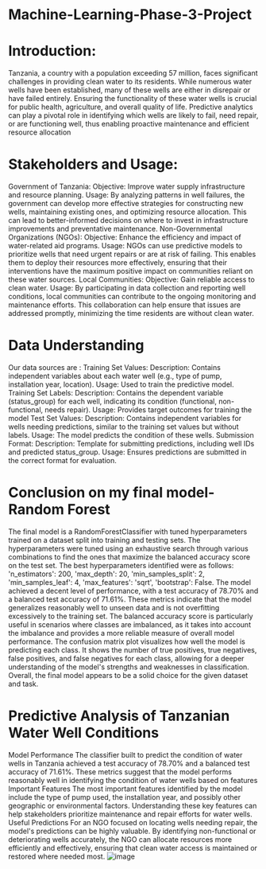 # Machine-Learning-Phase-3-Project
# Introduction:
Tanzania, a country with a population exceeding 57 million, faces significant challenges in providing clean water to its residents. While numerous water wells have been established, many of these wells are either in disrepair or have failed entirely. Ensuring the functionality of these water wells is crucial for public health, agriculture, and overall quality of life. Predictive analytics can play a pivotal role in identifying which wells are likely to fail, need repair, or are functioning well, thus enabling proactive maintenance and efficient resource allocation
# Stakeholders and Usage:
Government of Tanzania:
Objective: Improve water supply infrastructure and resource planning.
Usage: By analyzing patterns in well failures, the government can develop more effective strategies for constructing new wells, maintaining existing ones, and optimizing resource allocation. This can lead to better-informed decisions on where to invest in infrastructure improvements and preventative maintenance.
Non-Governmental Organizations (NGOs):
Objective: Enhance the efficiency and impact of water-related aid programs.
Usage: NGOs can use predictive models to prioritize wells that need urgent repairs or are at risk of failing. This enables them to deploy their resources more effectively, ensuring that their interventions have the maximum positive impact on communities reliant on these water sources.
Local Communities:
Objective: Gain reliable access to clean water.
Usage: By participating in data collection and reporting well conditions, local communities can contribute to the ongoing monitoring and maintenance efforts. This collaboration can help ensure that issues are addressed promptly, minimizing the time residents are without clean water.
# Data Understanding
Our data sources are :
Training Set Values:
Description: Contains independent variables about each water well (e.g., type of pump, installation year, location).
Usage: Used to train the predictive model.
Training Set Labels:
Description: Contains the dependent variable (status_group) for each well, indicating its condition (functional, non-functional, needs repair).
Usage: Provides target outcomes for training the model
Test Set Values:
Description: Contains independent variables for wells needing predictions, similar to the training set values but without labels.
Usage: The model predicts the condition of these wells.
Submission Format:
Description: Template for submitting predictions, including well IDs and predicted status_group.
Usage: Ensures predictions are submitted in the correct format for evaluation.
# Conclusion on my final model- Random Forest
The final model is a RandomForestClassifier with tuned hyperparameters trained on a dataset split into training and testing sets. The hyperparameters were tuned using an exhaustive search through various combinations to find the ones that maximize the balanced accuracy score on the test set. The best hyperparameters identified were as follows: 'n_estimators': 200, 'max_depth': 20, 'min_samples_split': 2, 'min_samples_leaf': 4, 'max_features': 'sqrt', 'bootstrap': False.
The model achieved a decent level of performance, with a test accuracy of 78.70% and a balanced test accuracy of 71.61%. These metrics indicate that the model generalizes reasonably well to unseen data and is not overfitting excessively to the training set. The balanced accuracy score is particularly useful in scenarios where classes are imbalanced, as it takes into account the imbalance and provides a more reliable measure of overall model performance.
The confusion matrix plot visualizes how well the model is predicting each class. It shows the number of true positives, true negatives, false positives, and false negatives for each class, allowing for a deeper understanding of the model's strengths and weaknesses in classification. Overall, the final model appears to be a solid choice for the given dataset and task.
# Predictive Analysis of Tanzanian Water Well Conditions
Model Performance The classifier built to predict the condition of water wells in Tanzania achieved a test accuracy of 78.70% and a balanced test accuracy of 71.61%. These metrics suggest that the model performs reasonably well in identifying the condition of water wells based on features
Important Features The most important features identified by the model include the type of pump used, the installation year, and possibly other geographic or environmental factors. Understanding these key features can help stakeholders prioritize maintenance and repair efforts for water wells.
Useful Predictions For an NGO focused on locating wells needing repair, the model's predictions can be highly valuable. By identifying non-functional or deteriorating wells accurately, the NGO can allocate resources more efficiently and effectively, ensuring that clean water access is maintained or restored where needed most.
![image](https://github.com/Njoroge-Mwaura/Machine-Learning-Phase-3-Project/assets/31213983/e1f493c0-ae25-40c1-b31d-d3de0393f924)

